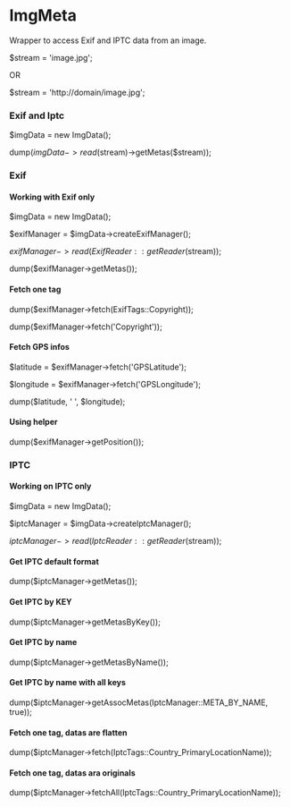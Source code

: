 # ImgMeta
Wrapper to access Exif and IPTC data from an image.



$stream = 'image.jpg';

OR

$stream = 'http://domain/image.jpg';


### Exif and Iptc
$imgData = new ImgData();

dump($imgData->read($stream)->getMetas($stream));

### Exif

#### Working with Exif only
$imgData = new ImgData();

$exifManager = $imgData->createExifManager();

$exifManager->read(ExifReader::getReader($stream));

dump($exifManager->getMetas());

#### Fetch one tag
dump($exifManager->fetch(ExifTags::Copyright));

dump($exifManager->fetch('Copyright'));

#### Fetch GPS infos
$latitude = $exifManager->fetch('GPSLatitude');

$longitude = $exifManager->fetch('GPSLongitude');

dump($latitude, ' ', $longitude);

#### Using helper
dump($exifManager->getPosition());


### IPTC 

#### Working on IPTC only
$imgData = new ImgData();

$iptcManager = $imgData->createIptcManager();

$iptcManager->read(IptcReader::getReader($stream));


#### Get IPTC default format
dump($iptcManager->getMetas());

#### Get IPTC by KEY
dump($iptcManager->getMetasByKey());

#### Get IPTC by name
dump($iptcManager->getMetasByName());

#### Get IPTC by name with all keys
dump($iptcManager->getAssocMetas(IptcManager::META_BY_NAME, true));


#### Fetch one tag, datas are flatten
dump($iptcManager->fetch(IptcTags::Country_PrimaryLocationName));

#### Fetch one tag, datas ara originals
dump($iptcManager->fetchAll(IptcTags::Country_PrimaryLocationName));


